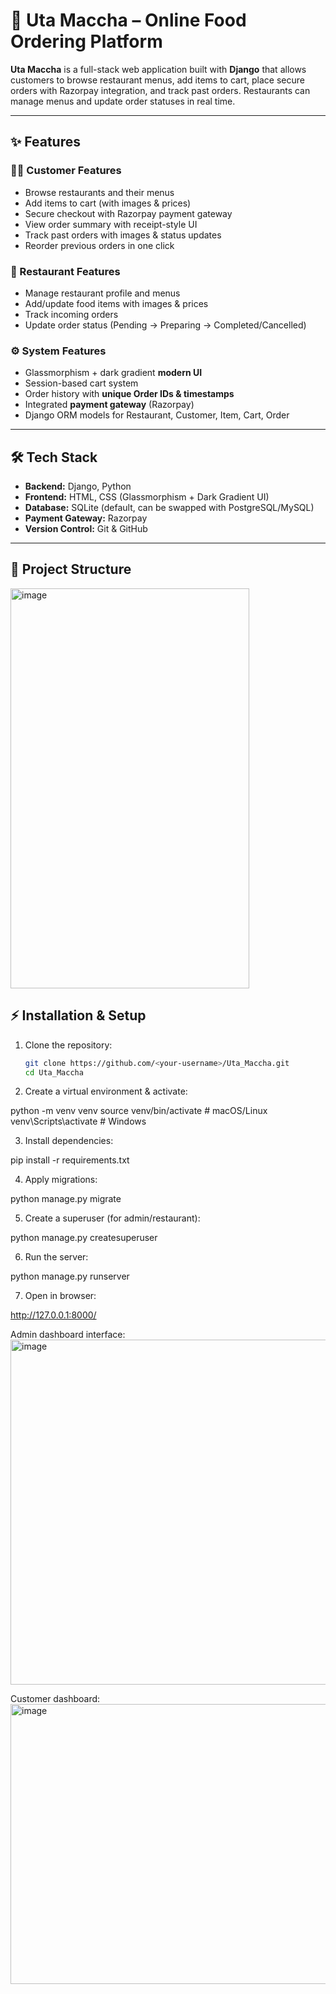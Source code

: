 # 🍵 Uta Maccha – Online Food Ordering Platform  

**Uta Maccha** is a full-stack web application built with **Django** that allows customers to browse restaurant menus, add items to cart, place secure orders with Razorpay integration, and track past orders. Restaurants can manage menus and update order statuses in real time.  

---

## ✨ Features  

### 👩‍💻 Customer Features
- Browse restaurants and their menus  
- Add items to cart (with images & prices)  
- Secure checkout with Razorpay payment gateway  
- View order summary with receipt-style UI  
- Track past orders with images & status updates  
- Reorder previous orders in one click  

### 🏪 Restaurant Features
- Manage restaurant profile and menus  
- Add/update food items with images & prices  
- Track incoming orders  
- Update order status (Pending → Preparing → Completed/Cancelled)  

### ⚙️ System Features
- Glassmorphism + dark gradient **modern UI**  
- Session-based cart system  
- Order history with **unique Order IDs & timestamps**  
- Integrated **payment gateway** (Razorpay)  
- Django ORM models for Restaurant, Customer, Item, Cart, Order  

---

## 🛠 Tech Stack  

- **Backend:** Django, Python  
- **Frontend:** HTML, CSS (Glassmorphism + Dark Gradient UI)  
- **Database:** SQLite (default, can be swapped with PostgreSQL/MySQL)  
- **Payment Gateway:** Razorpay  
- **Version Control:** Git & GitHub  

---

## 📂 Project Structure  

<img width="382" height="640" alt="image" src="https://github.com/user-attachments/assets/9b020f91-94d1-4cfe-bb57-d2978d56d317" />

## ⚡ Installation & Setup  

1. Clone the repository:  
   ```bash
   git clone https://github.com/<your-username>/Uta_Maccha.git
   cd Uta_Maccha

2. Create a virtual environment & activate:

python -m venv venv
source venv/bin/activate   # macOS/Linux
venv\Scripts\activate      # Windows


3. Install dependencies:

pip install -r requirements.txt


4. Apply migrations:

python manage.py migrate


5. Create a superuser (for admin/restaurant):

python manage.py createsuperuser


6. Run the server:

python manage.py runserver


7. Open in browser:

http://127.0.0.1:8000/


Admin dashboard interface:<img width="757" height="552" alt="image" src="https://github.com/user-attachments/assets/f5652fe3-3d32-43e0-8aad-8588bd3c5036" />

Customer dashboard:<img width="1874" height="448" alt="image" src="https://github.com/user-attachments/assets/9bb41037-fc7d-4ef3-8d0d-fc973479a3e2" />


   
